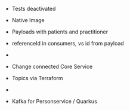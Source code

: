 - Tests deactivated
- Native Image


- Payloads with patients and practitioner
- referenceId in consumers, vs id from payload
- 
- Change connected Core Service
- Topics via Terraform
- 
- Kafka for Personservice / Quarkus
